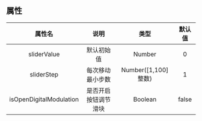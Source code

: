 ## 属性

|         属性名          |         说明         |        类型         | 默认值 |
| :---------------------: | :------------------: | :-----------------: | :----: |
|       sliderValue       |      默认初始值      |       Number        |   0    |
|       sliderStep        |   每次移动最小步数   | Number([1,100]整数) |   1    |
| isOpenDigitalModulation | 是否开启按钮调节滑块 |       Boolean       | false  |



